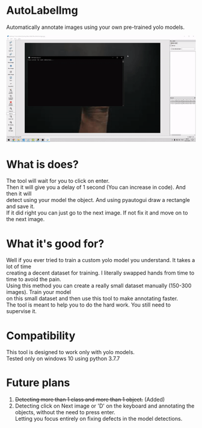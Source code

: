 # AutoLabelImg
Automatically annotate images using your own pre-trained yolo models.

![showcase](showcase%20(2).gif)
# What is does?
The tool will wait for you to click on enter.</br>
Then it will give you a delay of 1 second (You can increase in code). And then it will</br>
detect using your model the object. And using pyautogui draw a rectangle and save it.</br>
If it did right you can just go to the next image. If not fix it and move on to the next image.

# What it's good for?
Well if you ever tried to train a custom yolo model you understand. It takes a lot of time</br>
creating a decent dataset for training. I literally swapped hands from time to time to avoid the pain.</br>
Using this method you can create a really small dataset manually (150-300 images). Train your model</br>
on this small dataset and then use this tool to make annotating faster.</br>
The tool is meant to help you to do the hard work. You still need to supervise it.

# Compatibility
This tool is designed to work only with yolo models.</br>
Tested only on windows 10 using python 3.7.7

# Future plans
1) ~~Detecting more than 1 class and more than 1 object.~~ (Added)
2) Detecting click on Next image or 'D' on the keyboard and annotating the objects, without the need to press enter.</br>
   Letting you focus entirely on fixing defects in the model detections.
